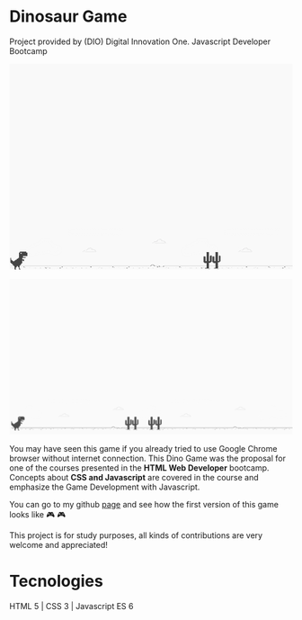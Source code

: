 <h1>Dinosaur Game</h1>
<p>Project provided by (DIO) Digital Innovation One. Javascript Developer Bootcamp</p>

![](example.png)

![](example2.png)

You may have seen this game if you already tried to use Google Chrome browser without internet connection. This Dino Game was the proposal for one of the courses presented in the **HTML Web Developer** bootcamp. Concepts about **CSS and Javascript** are covered in the course and emphasize the Game Development with Javascript.

You can go to my github [page](https://rvsriller.github.io/rierDinosaurGame/) and see how the first version of this game looks like :video_game: :video_game:

This project is for study purposes, all kinds of contributions are very welcome and appreciated!

# Tecnologies

HTML 5 | CSS 3 | Javascript ES 6
